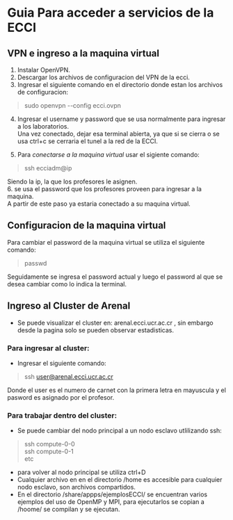 # Guia Para acceder a servicios de la ECCI  
  
## VPN e ingreso a la maquina virtual
1. Instalar OpenVPN.  
2. Descargar los archivos de configuracion del VPN de la ecci.  
3. Ingresar el siguiente comando en el directorio donde estan los archivos de configuracion:  
  >sudo openvpn --config ecci.ovpn  
4. Ingresar el username y password que se usa normalmente para ingresar a los laboratorios.  
Una vez conectado, dejar esa terminal abierta, ya que si se cierra o se usa ctrl+c se cerraria el tunel a la red de la ECCI.  

5. Para *conectarse a la maquina virtual* usar el sigiente comando:  
  >ssh ecciadm@ip  
  
Siendo la ip, la que los profesores le asignen.  
6. se usa el password que los profesores proveen para ingresar a la maquina.  
A partir de este paso ya estaria conectado a su maquina virtual.  
   
## Configuracion de la maquina virtual  
Para cambiar el password de la maquina virtual se utiliza el siguiente comando:  
>passwd  

Seguidamente se ingresa el password actual y luego el password al que se desea cambiar como lo indica la terminal.  
  
  
## Ingreso al Cluster de Arenal
* Se puede visualizar el cluster en: arenal.ecci.ucr.ac.cr , sin embargo desde la pagina solo se pueden observar estadisticas.    
### Para ingresar al cluster:
* Ingresar el siguiente comando:  
>ssh user@arenal.ecci.ucr.ac.cr  

Donde el user es el numero de carnet con la primera letra en mayuscula y el pasword es asignado por el profesor.  
### Para trabajar dentro del cluster:
* Se puede cambiar del nodo principal a un nodo esclavo utlilizando ssh:
>ssh compute-0-0   
ssh compute-0-1  
etc  
  
  
* para volver al nodo principal se utiliza ctrl+D
* Cualquier archivo en en el directorio /home es accesible para cualquier nodo esclavo, son archivos compartidos.
* En el directorio /share/appps/ejemplosECCI/ se encuentran varios ejemplos del uso de OpenMP y MPI, para ejecutarlos se copian a /hoome/ se compilan y se ejecutan.
